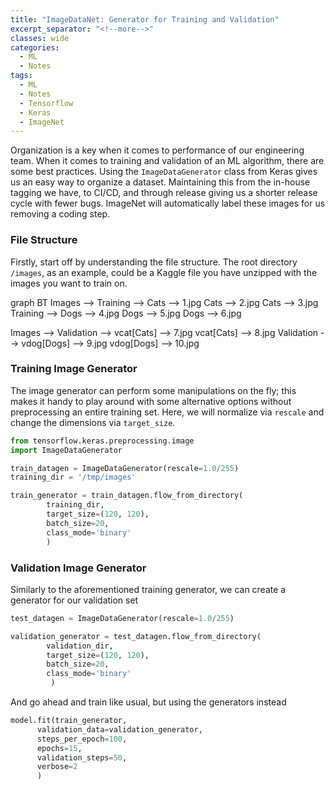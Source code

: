 ```yaml
---
title: "ImageDataNet: Generator for Training and Validation"
excerpt_separator: "<!--more-->"
classes: wide
categories:
  - ML
  - Notes
tags:
  - ML
  - Notes
  - Tensorflow
  - Keras
  - ImageNet
---
```


Organization is a key when it comes to performance of our engineering team. When it comes to training and validation of an ML algorithm, there are some best practices. Using the `ImageDataGenerator` class from Keras gives us an easy way to organize a dataset. Maintaining this from the in-house tagging we have, to CI/CD, and through release giving us a shorter release cycle with fewer bugs. ImageNet will automatically label these images for us removing a coding step.

### File Structure
Firstly, start off by understanding the file structure. The root directory `/images`, as an example, could be a Kaggle file you have unzipped with the images you want to train on.

<div class="mermaid">
graph BT
  Images --> Training --> Cats --> 1.jpg
  Cats --> 2.jpg
  Cats --> 3.jpg
  Training --> Dogs --> 4.jpg
  Dogs --> 5.jpg
  Dogs --> 6.jpg

  Images --> Validation --> vcat[Cats] --> 7.jpg
  vcat[Cats] --> 8.jpg
  Validation --> vdog[Dogs] --> 9.jpg
  vdog[Dogs] --> 10.jpg

</div>
<script async src="https://unpkg.com/mermaid@8.6.4/dist/mermaid.min.js"></script>

<!--more-->
### Training Image Generator
The image generator can perform some manipulations on the fly; this makes it handy to play around with some alternative options without preprocessing an entire training set. Here, we will normalize via `rescale` and change the dimensions via `target_size`.

```python
from tensorflow.keras.preprocessing.image
import ImageDataGenerator

train_datagen = ImageDataGenerator(rescale=1.0/255)
training_dir = '/tmp/images'

train_generator = train_datagen.flow_from_directory(
        training_dir,
        target_size=(120, 120),
        batch_size=20,
        class_mode='binary'
        )
```
### Validation Image Generator
Similarly to the aforementioned training generator, we can create a generator for our validation set

```python
test_datagen = ImageDataGenerator(rescale=1.0/255)

validation_generator = test_datagen.flow_from_directory(
        validation_dir,
        target_size=(120, 120),
        batch_size=20,
        class_mode='binary'
         )
```

And go ahead and train like usual, but using the generators instead

```python
model.fit(train_generator,
      validation_data=validation_generator,
      steps_per_epoch=100,
      epochs=15,
      validation_steps=50,
      verbose=2
      )
```